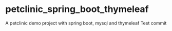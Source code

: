# petclinic_spring_boot_thymeleaf
A petclinic demo project with spring boot, mysql and thymeleaf
Test commit
